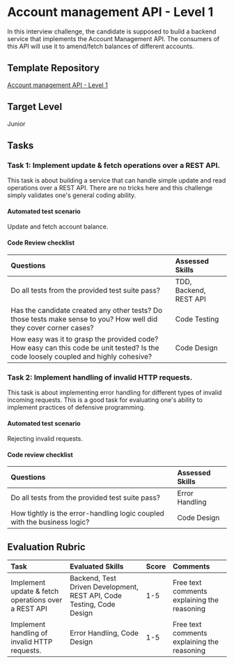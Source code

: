 # Account management API - Level 1
In this interview challenge, the candidate is supposed to build a backend service that implements the Account Management API. 
The consumers of this API will use it to amend/fetch balances of different accounts.

## Template Repository
[Account management API - Level 1](https://github.com/DevSkillsHQ/account-management-api-level-1)

## Target Level
Junior

## Tasks
### Task 1: Implement update & fetch operations over a REST API.
This task is about building a service that can handle simple update and read operations over a REST API.
There are no tricks here and this challenge simply validates one's general coding ability.

#### Automated test scenario
Update and fetch account balance.

#### Code Review checklist
| Questions                                                                                                                                      | Assessed Skills                            |
|:------------------------------------------------------------------------------------------------------------------------------------------------|:--------------------------------------------|
| Do all tests from the provided test suite pass?                                                                                                | TDD, Backend, REST API |
| Has the candidate created any other tests? Do those tests make sense to you? How well did they cover corner cases?                                                              | Code Testing                               |
| How easy was it to grasp the provided code? How easy can this code be unit tested? Is the code loosely coupled and highly cohesive? | Code Design                                |

### Task 2: Implement handling of invalid HTTP requests.
This task is about implementing error handling for different types of invalid incoming requests.
This is a good task for evaluating one's ability to implement practices of defensive programming.

#### Automated test scenario
Rejecting invalid requests.

#### Code review checklist
| Questions                                                             | Assessed Skills |
|:-----------------------------------------------------------------------|:-----------------|
| Do all tests from the provided test suite pass?                       | Error Handling  |
| How tightly is the error-handling logic coupled with the business logic? | Code Design     |

## Evaluation Rubric
| Task                                                  | Evaluated Skills                                                      | Score | Comments                                    |
|:-----------------------------------------------------------|:----------------------------------------------------------------------|:------|:--------------------------------------------|
| Implement update & fetch operations over a REST API        | Backend, Test Driven Development, REST API, Code Testing, Code Design | 1-5   | Free text comments explaining the reasoning |
| Implement handling of invalid HTTP requests.               | Error Handling, Code Design                                           | 1-5   | Free text comments explaining the reasoning |
